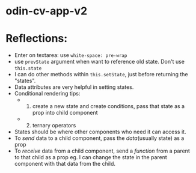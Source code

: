 # odin-cv-app-v2

# Reflections:

- Enter on textarea: use `white-space: pre-wrap`
- use `prevState` argument when want to reference old state. Don't use `this.state`
- I can do other methods within `this.setState`, just before returning the "states".
- Data attributes are very helpful in setting states.
- Conditional rendering tips:
  - 1. create a new state and create conditions, pass that state as a prop into child component
  - 2. ternary operators
- States should be where other components who need it can access it.
- To _send_ data to a child component, pass the _data_(usually state) as a prop
- To _receive_ data from a child component, send a _function_ from a parent to that child as a prop eg. I can change the state in the parent component with that data from the child.
